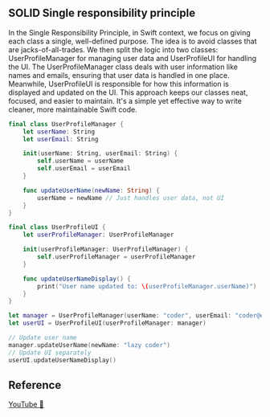 ## SOLID Single responsibility principle

In the Single Responsibility Principle, in Swift context, we focus on giving each class a single, well-defined purpose. The idea is to avoid classes that are jacks-of-all-trades. We then split the logic into two classes: UserProfileManager for managing user data and UserProfileUI for handling the UI. The UserProfileManager class deals with user information like names and emails, ensuring that user data is handled in one place. Meanwhile, UserProfileUI is responsible for how this information is displayed and updated on the UI. This approach keeps our classes neat, focused, and easier to maintain. It's a simple yet effective way to write cleaner, more maintainable Swift code.

```swift
final class UserProfileManager {
    let userName: String
    let userEmail: String

    init(userName: String, userEmail: String) {
        self.userName = userName
        self.userEmail = userEmail
    }

    func updateUserName(newName: String) {
        userName = newName // Just handles user data, not UI
    }
}

final class UserProfileUI {
    let userProfileManager: UserProfileManager

    init(userProfileManager: UserProfileManager) {
        self.userProfileManager = userProfileManager
    }

    func updateUserNameDisplay() {
        print("User name updated to: \(userProfileManager.userName)")
    }
}

let manager = UserProfileManager(userName: "coder", userEmail: "coder@example.com")
let userUI = UserProfileUI(userProfileManager: manager)

// Update user name
manager.updateUserName(newName: "lazy coder")
// Update UI separately
userUI.updateUserNameDisplay()
```

## Reference

[YouTube 👀](https://youtube.com/shorts/5yH8SbD9kQM?feature=share)